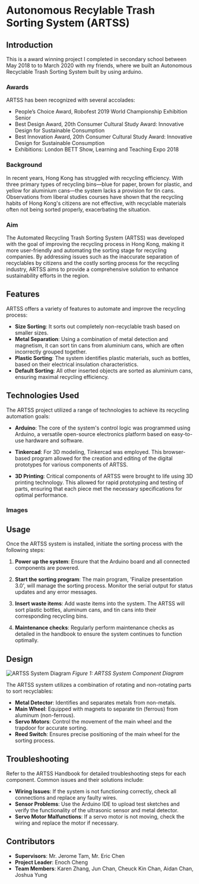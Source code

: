# Autonomous Recylable Trash Sorting System (ARTSS)

## Introduction

This is a award winning project I completed in secondary school between May 2018 to to March 2020 with my friends, where we built an Autonomous Recyclable Trash Sorting System built by using arduino. 

### Awards

ARTSS has been recognized with several accolades:

- People’s Choice Award, Robofest 2019 World Championship Exhibition Senior
- Best Design Award, 20th Consumer Cultural Study Award: Innovative Design for Sustainable Consumption
- Best Innovation Award, 20th Consumer Cultural Study Award: Innovative Design for Sustainable Consumption
- Exhibitions: London BETT Show, Learning and Teaching Expo 2018

### Background
In recent years, Hong Kong has struggled with recycling efficiency. With three primary types of recycling bins—blue for paper, brown for plastic, and yellow for aluminium cans—the system lacks a provision for tin cans. Observations from liberal studies courses have shown that the recycling habits of Hong Kong's citizens are not effective, with recyclable materials often not being sorted properly, exacerbating the situation.

### Aim
The Automated Recycling Trash Sorting System (ARTSS) was developed with the goal of improving the recycling process in Hong Kong, making it more user-friendly and automating the sorting stage for recycling companies. By addressing issues such as the inaccurate separation of recyclables by citizens and the costly sorting process for the recycling industry, ARTSS aims to provide a comprehensive solution to enhance sustainability efforts in the region.

## Features

ARTSS offers a variety of features to automate and improve the recycling process:

- **Size Sorting**: It sorts out completely non-recyclable trash based on smaller sizes.
- **Metal Separation**: Using a combination of metal detection and magnetism, it can sort tin cans from aluminium cans, which are often incorrectly grouped together.
- **Plastic Sorting**: The system identifies plastic materials, such as bottles, based on their electrical insulation characteristics.
- **Default Sorting**: All other inserted objects are sorted as aluminium cans, ensuring maximal recycling efficiency.

## Technologies Used

The ARTSS project utilized a range of technologies to achieve its recycling automation goals:

- **Arduino**: The core of the system's control logic was programmed using Arduino, a versatile open-source electronics platform based on easy-to-use hardware and software.

- **Tinkercad**: For 3D modeling, Tinkercad was employed. This browser-based program allowed for the creation and editing of the digital prototypes for various components of ARTSS.

- **3D Printing**: Critical components of ARTSS were brought to life using 3D printing technology. This allowed for rapid prototyping and testing of parts, ensuring that each piece met the necessary specifications for optimal performance.


### Images

## Usage

Once the ARTSS system is installed, initiate the sorting process with the following steps:

1. **Power up the system**: Ensure that the Arduino board and all connected components are powered.

2. **Start the sorting program**: The main program, 'Finalize presentation 3.0', will manage the sorting process. Monitor the serial output for status updates and any error messages.

3. **Insert waste items**: Add waste items into the system. The ARTSS will sort plastic bottles, aluminum cans, and tin cans into their corresponding recycling bins.

4. **Maintenance checks**: Regularly perform maintenance checks as detailed in the handbook to ensure the system continues to function optimally.
   
## Design

![ARTSS System Diagram](/path/to/image.png)
*Figure 1: ARTSS System Component Diagram*

The ARTSS system utilizes a combination of rotating and non-rotating parts to sort recyclables:

- **Metal Detector**: Identifies and separates metals from non-metals.
- **Main Wheel**: Equipped with magnets to separate tin (ferrous) from aluminum (non-ferrous).
- **Servo Motors**: Control the movement of the main wheel and the trapdoor for accurate sorting.
- **Reed Switch**: Ensures precise positioning of the main wheel for the sorting process.

## Troubleshooting

Refer to the ARTSS Handbook for detailed troubleshooting steps for each component. Common issues and their solutions include:

- **Wiring Issues**: If the system is not functioning correctly, check all connections and replace any faulty wires.
- **Sensor Problems**: Use the Arduino IDE to upload test sketches and verify the functionality of the ultrasonic sensor and metal detector.
- **Servo Motor Malfunctions**: If a servo motor is not moving, check the wiring and replace the motor if necessary.

## Contributors

- **Supervisors**: Mr. Jerome Tam, Mr. Eric Chen
- **Project Leader**: Enoch Cheng
- **Team Members**: Karen Zhang, Jun Chan, Cheuck Kin Chan, Aidan Chan, Joshua Yung

